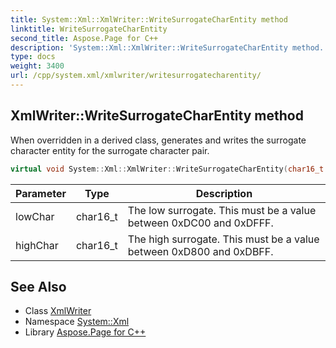 ```yaml
---
title: System::Xml::XmlWriter::WriteSurrogateCharEntity method
linktitle: WriteSurrogateCharEntity
second_title: Aspose.Page for C++
description: 'System::Xml::XmlWriter::WriteSurrogateCharEntity method. When overridden in a derived class, generates and writes the surrogate character entity for the surrogate character pair in C++.'
type: docs
weight: 3400
url: /cpp/system.xml/xmlwriter/writesurrogatecharentity/
---
```

## XmlWriter::WriteSurrogateCharEntity method


When overridden in a derived class, generates and writes the surrogate character entity for the surrogate character pair.

```cpp
virtual void System::Xml::XmlWriter::WriteSurrogateCharEntity(char16_t lowChar, char16_t highChar)=0
```


| Parameter | Type | Description |
| --- | --- | --- |
| lowChar | char16_t | The low surrogate. This must be a value between 0xDC00 and 0xDFFF. |
| highChar | char16_t | The high surrogate. This must be a value between 0xD800 and 0xDBFF. |

## See Also

* Class [XmlWriter](../)
* Namespace [System::Xml](../../)
* Library [Aspose.Page for C++](../../../)
